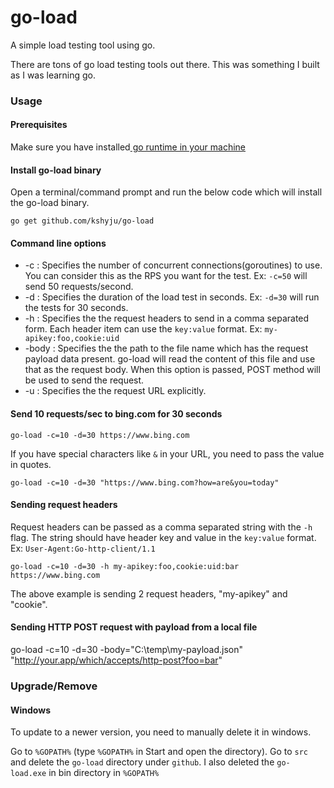 # go-load
 
A simple load testing tool using go. 

There are tons of go load testing tools out there. This was something I built as I was learning go.


### Usage

#### Prerequisites
Make sure you have installed[ go runtime in your machine](https://golang.org/dl/)

#### Install go-load binary

Open a terminal/command prompt and run the below code which will install the go-load binary.

    go get github.com/kshyju/go-load

#### Command line options
* -c : Specifies the number of concurrent connections(goroutines) to use. You can consider this as the RPS you want for the test. Ex: `-c=50` will send 50 requests/second.
* -d : Specifies the duration of the load test in seconds. Ex: `-d=30` will run the tests for 30 seconds.
* -h : Specifies the the request headers to send in a comma separated form. Each header item can use the `key:value` format. Ex: `my-apikey:foo,cookie:uid`
* -body : Specifies the the path to the file name which has the request payload data present. go-load will read the content of this file and use that as the request body. When this option is passed, POST method will be used to send the request.
* -u : Specifies the the request URL explicitly.

#### Send 10 requests/sec to bing.com for 30 seconds
    go-load -c=10 -d=30 https://www.bing.com

If you have special characters like `&` in your URL, you need to pass the value in quotes.

    go-load -c=10 -d=30 "https://www.bing.com?how=are&you=today"

#### Sending request headers
Request headers can be passed as a comma separated string with the `-h` flag. The string should have header key and value in the `key:value` format. Ex: `User-Agent:Go-http-client/1.1` 

    go-load -c=10 -d=30 -h my-apikey:foo,cookie:uid:bar https://www.bing.com

The above example is sending 2 request headers, "my-apikey" and "cookie".

#### Sending HTTP POST request with payload from a local file

   go-load -c=10 -d=30 -body="C:\\temp\\my-payload.json" "http://your.app/which/accepts/http-post?foo=bar"

### Upgrade/Remove

#### Windows
To update to a newer version, you need to manually delete it in windows.

Go to `%GOPATH%` (type `%GOPATH%` in Start and open the directory). Go to `src` and delete the `go-load` directory under `github`. I also deleted the `go-load.exe` in bin directory in `%GOPATH%`